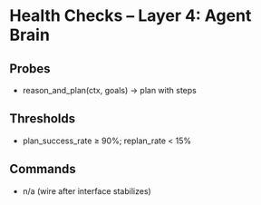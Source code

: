 # Health Checks – Layer 4: Agent Brain

## Probes
- reason_and_plan(ctx, goals) → plan with steps

## Thresholds
- plan_success_rate ≥ 90%; replan_rate < 15%

## Commands
- n/a (wire after interface stabilizes)
